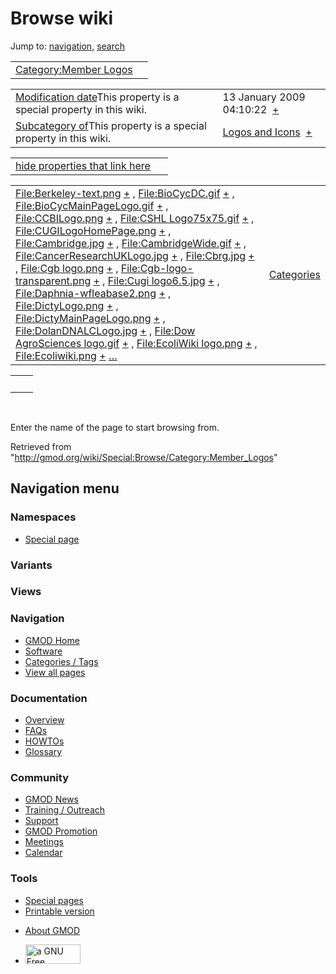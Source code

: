 <div id="mw-page-base" class="noprint">

</div>

<div id="mw-head-base" class="noprint">

</div>

<div id="content" class="mw-body" role="main">

<span id="top"></span>

<div id="mw-js-message" style="display:none;">

</div>



# <span dir="auto">Browse wiki</span>

<div id="bodyContent">

<div id="contentSub">

</div>

<div id="jump-to-nav" class="mw-jump">

Jump to: [navigation](#mw-navigation), [search](#p-search)

</div>

<div id="mw-content-text">

|  |  |
|----|----|
| [Category:Member Logos](/wiki/Category:Member_Logos "Category:Member Logos") |  |

|  |  |
|----|----|
| <span class="smw-highlighter" data-type="1" state="inline" data-title="Property"><span class="smwbuiltin">[Modification date](/wiki/Property:Modification_date "Property:Modification date")</span><span class="smwttcontent">This property is a special property in this wiki.</span></span> | <span class="smwb-value">13 January 2009 04:10:22  <span class="smwsearch">[+](/wiki/Special:SearchByProperty/Modification-20date/13-20January-202009-2004:10:22 "Special:SearchByProperty/Modification-20date/13-20January-202009-2004:10:22")</span></span> |
| <span class="smw-highlighter" data-type="1" state="inline" data-title="Property"><span class="smwbuiltin">[Subcategory of](/wiki/Property:Subcategory_of "Property:Subcategory of")</span><span class="smwttcontent">This property is a special property in this wiki.</span></span> | <span class="smwb-value">[Logos and Icons](/wiki/Category:Logos_and_Icons "Category:Logos and Icons")  <span class="smwsearch">[+](/wiki/Special:SearchByProperty/Subcategory-20of/Logos-20and-20Icons "Special:SearchByProperty/Subcategory-20of/Logos-20and-20Icons")</span></span> |

<span id="smw_browse_incoming"></span>

|  |  |
|----|----|
| [hide properties that link here](/mediawiki/index.php?title=Special:Browse&offset=0&dir=out&article=Category%3AMember+Logos)  |  |

|  |  |
|----|----|
| <span class="smwb-ivalue">[File:Berkeley-text.png](/wiki/File:Berkeley-text.png "File:Berkeley-text.png") <span class="smwbrowse">[+](/wiki/Special:Browse/File:Berkeley-2Dtext.png "Special:Browse/File:Berkeley-2Dtext.png")</span></span> , <span class="smwb-ivalue">[File:BioCycDC.gif](/wiki/File:BioCycDC.gif "File:BioCycDC.gif") <span class="smwbrowse">[+](/wiki/Special:Browse/File:BioCycDC.gif "Special:Browse/File:BioCycDC.gif")</span></span> , <span class="smwb-ivalue">[File:BioCycMainPageLogo.gif](/wiki/File:BioCycMainPageLogo.gif "File:BioCycMainPageLogo.gif") <span class="smwbrowse">[+](/wiki/Special:Browse/File:BioCycMainPageLogo.gif "Special:Browse/File:BioCycMainPageLogo.gif")</span></span> , <span class="smwb-ivalue">[File:CCBILogo.png](/wiki/File:CCBILogo.png "File:CCBILogo.png") <span class="smwbrowse">[+](/wiki/Special:Browse/File:CCBILogo.png "Special:Browse/File:CCBILogo.png")</span></span> , <span class="smwb-ivalue">[File:CSHL Logo75x75.gif](/wiki/File:CSHL_Logo75x75.gif "File:CSHL Logo75x75.gif") <span class="smwbrowse">[+](/wiki/Special:Browse/File:CSHL-20Logo75x75.gif "Special:Browse/File:CSHL-20Logo75x75.gif")</span></span> , <span class="smwb-ivalue">[File:CUGILogoHomePage.png](/wiki/File:CUGILogoHomePage.png "File:CUGILogoHomePage.png") <span class="smwbrowse">[+](/wiki/Special:Browse/File:CUGILogoHomePage.png "Special:Browse/File:CUGILogoHomePage.png")</span></span> , <span class="smwb-ivalue">[File:Cambridge.jpg](/wiki/File:Cambridge.jpg "File:Cambridge.jpg") <span class="smwbrowse">[+](/wiki/Special:Browse/File:Cambridge.jpg "Special:Browse/File:Cambridge.jpg")</span></span> , <span class="smwb-ivalue">[File:CambridgeWide.gif](/wiki/File:CambridgeWide.gif "File:CambridgeWide.gif") <span class="smwbrowse">[+](/wiki/Special:Browse/File:CambridgeWide.gif "Special:Browse/File:CambridgeWide.gif")</span></span> , <span class="smwb-ivalue">[File:CancerResearchUKLogo.jpg](/wiki/File:CancerResearchUKLogo.jpg "File:CancerResearchUKLogo.jpg") <span class="smwbrowse">[+](/wiki/Special:Browse/File:CancerResearchUKLogo.jpg "Special:Browse/File:CancerResearchUKLogo.jpg")</span></span> , <span class="smwb-ivalue">[File:Cbrg.jpg](/wiki/File:Cbrg.jpg "File:Cbrg.jpg") <span class="smwbrowse">[+](/wiki/Special:Browse/File:Cbrg.jpg "Special:Browse/File:Cbrg.jpg")</span></span> , <span class="smwb-ivalue">[File:Cgb logo.png](/wiki/File:Cgb_logo.png "File:Cgb logo.png") <span class="smwbrowse">[+](/wiki/Special:Browse/File:Cgb-20logo.png "Special:Browse/File:Cgb-20logo.png")</span></span> , <span class="smwb-ivalue">[File:Cgb-logo-transparent.png](/wiki/File:Cgb-logo-transparent.png "File:Cgb-logo-transparent.png") <span class="smwbrowse">[+](/wiki/Special:Browse/File:Cgb-2Dlogo-2Dtransparent.png "Special:Browse/File:Cgb-2Dlogo-2Dtransparent.png")</span></span> , <span class="smwb-ivalue">[File:Cugi logo6.5.jpg](/wiki/File:Cugi_logo6.5.jpg "File:Cugi logo6.5.jpg") <span class="smwbrowse">[+](/wiki/Special:Browse/File:Cugi-20logo6.5.jpg "Special:Browse/File:Cugi-20logo6.5.jpg")</span></span> , <span class="smwb-ivalue">[File:Daphnia-wfleabase2.png](/wiki/File:Daphnia-wfleabase2.png "File:Daphnia-wfleabase2.png") <span class="smwbrowse">[+](/wiki/Special:Browse/File:Daphnia-2Dwfleabase2.png "Special:Browse/File:Daphnia-2Dwfleabase2.png")</span></span> , <span class="smwb-ivalue">[File:DictyLogo.png](/wiki/File:DictyLogo.png "File:DictyLogo.png") <span class="smwbrowse">[+](/wiki/Special:Browse/File:DictyLogo.png "Special:Browse/File:DictyLogo.png")</span></span> , <span class="smwb-ivalue">[File:DictyMainPageLogo.png](/wiki/File:DictyMainPageLogo.png "File:DictyMainPageLogo.png") <span class="smwbrowse">[+](/wiki/Special:Browse/File:DictyMainPageLogo.png "Special:Browse/File:DictyMainPageLogo.png")</span></span> , <span class="smwb-ivalue">[File:DolanDNALCLogo.jpg](/wiki/File:DolanDNALCLogo.jpg "File:DolanDNALCLogo.jpg") <span class="smwbrowse">[+](/wiki/Special:Browse/File:DolanDNALCLogo.jpg "Special:Browse/File:DolanDNALCLogo.jpg")</span></span> , <span class="smwb-ivalue">[File:Dow AgroSciences logo.gif](/wiki/File:Dow_AgroSciences_logo.gif "File:Dow AgroSciences logo.gif") <span class="smwbrowse">[+](/wiki/Special:Browse/File:Dow-20AgroSciences-20logo.gif "Special:Browse/File:Dow-20AgroSciences-20logo.gif")</span></span> , <span class="smwb-ivalue">[File:EcoliWiki logo.png](/wiki/File:EcoliWiki_logo.png "File:EcoliWiki logo.png") <span class="smwbrowse">[+](/wiki/Special:Browse/File:EcoliWiki-20logo.png "Special:Browse/File:EcoliWiki-20logo.png")</span></span> , <span class="smwb-ivalue">[File:Ecoliwiki.png](/wiki/File:Ecoliwiki.png "File:Ecoliwiki.png") <span class="smwbrowse">[+](/wiki/Special:Browse/File:Ecoliwiki.png "Special:Browse/File:Ecoliwiki.png")</span></span> […](/mediawiki/index.php?title=Special:SearchByProperty&property=&value=Category%3AMember+Logos) | [Categories](/wiki/Special:Categories "Special:Categories") |

|     |     |
|-----|-----|
|     |     |

 

Enter the name of the page to start browsing from.  

</div>

<div class="printfooter">

Retrieved from
"<http://gmod.org/wiki/Special:Browse/Category:Member_Logos>"

</div>

<div id="catlinks" class="catlinks catlinks-allhidden">

</div>

<div class="visualClear">

</div>

</div>

</div>

<div id="mw-navigation">

## Navigation menu

<div id="mw-head">



<div id="left-navigation">

<div id="p-namespaces" class="vectorTabs" role="navigation"
aria-labelledby="p-namespaces-label">

### Namespaces

- <span id="ca-nstab-special">[Special
  page](/wiki/Special:Browse/Category:Member_Logos "This is a special page, you cannot edit the page itself")</span>

</div>

<div id="p-variants" class="vectorMenu emptyPortlet" role="navigation"
aria-labelledby="p-variants-label">

### 

### Variants[](#)

<div class="menu">

</div>

</div>

</div>

<div id="right-navigation">

<div id="p-views" class="vectorTabs emptyPortlet" role="navigation"
aria-labelledby="p-views-label">

### Views

</div>



</div>



</div>

</div>

</div>

<div id="mw-panel">

<div id="p-logo" role="banner">

<a href="/wiki/Main_Page"
style="background-image: url(http://gmod.org/images/GMOD-cogs.png);"
title="Visit the main page"></a>

</div>

<div id="p-Navigation" class="portal" role="navigation"
aria-labelledby="p-Navigation-label">

### Navigation

<div class="body">

- <span id="n-GMOD-Home">[GMOD Home](/wiki/Main_Page)</span>
- <span id="n-Software">[Software](/wiki/GMOD_Components)</span>
- <span id="n-Categories-.2F-Tags">[Categories /
  Tags](/wiki/Categories)</span>
- <span id="n-View-all-pages">[View all
  pages](/wiki/Special:AllPages)</span>

</div>

</div>

<div id="p-Documentation" class="portal" role="navigation"
aria-labelledby="p-Documentation-label">

### Documentation

<div class="body">

- <span id="n-Overview">[Overview](/wiki/Overview)</span>
- <span id="n-FAQs">[FAQs](/wiki/Category:FAQ)</span>
- <span id="n-HOWTOs">[HOWTOs](/wiki/Category:HOWTO)</span>
- <span id="n-Glossary">[Glossary](/wiki/Glossary)</span>

</div>

</div>

<div id="p-Community" class="portal" role="navigation"
aria-labelledby="p-Community-label">

### Community

<div class="body">

- <span id="n-GMOD-News">[GMOD News](/wiki/GMOD_News)</span>
- <span id="n-Training-.2F-Outreach">[Training /
  Outreach](/wiki/Training_and_Outreach)</span>
- <span id="n-Support">[Support](/wiki/Support)</span>
- <span id="n-GMOD-Promotion">[GMOD
  Promotion](/wiki/GMOD_Promotion)</span>
- <span id="n-Meetings">[Meetings](/wiki/Meetings)</span>
- <span id="n-Calendar">[Calendar](/wiki/Calendar)</span>

</div>

</div>

<div id="p-tb" class="portal" role="navigation"
aria-labelledby="p-tb-label">

### Tools

<div class="body">

- <span id="t-specialpages"><a href="/wiki/Special:SpecialPages" accesskey="q"
  title="A list of all special pages [q]">Special pages</a></span>
- <span id="t-print"><a
  href="/mediawiki/index.php?title=Special:Browse/Category:Member_Logos&amp;printable=yes"
  rel="alternate" accesskey="p"
  title="Printable version of this page [p]">Printable version</a></span>

</div>

</div>

</div>

</div>

<div id="footer" role="contentinfo">

- <span id="footer-places-about">[About
  GMOD](/wiki/GMOD:About "GMOD:About")</span>

<!-- -->

- <span id="footer-copyrightico">[<img src="http://www.gnu.org/graphics/gfdl-logo-small.png" width="88"
  height="31" alt="a GNU Free Documentation License" />](http://www.gnu.org/licenses/fdl-1.3.html)</span>


<div style="clear:both">

</div>

</div>
